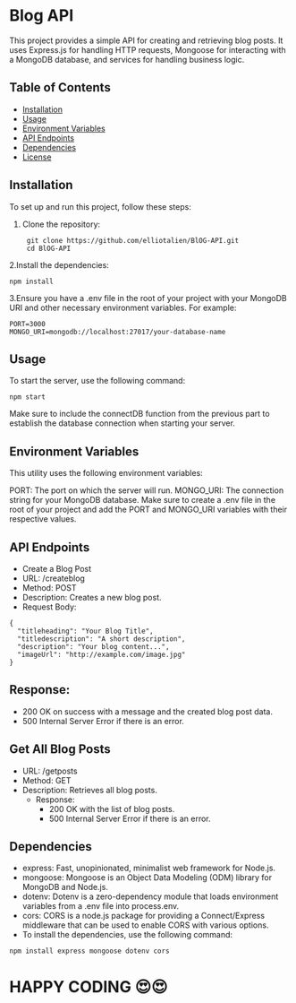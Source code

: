 # Blog API

This project provides a simple API for creating and retrieving blog posts. It uses Express.js for handling HTTP requests, Mongoose for interacting with a MongoDB database, and services for handling business logic.

## Table of Contents

- [Installation](#installation)
- [Usage](#usage)
- [Environment Variables](#environment-variables)
- [API Endpoints](#api-endpoints)
- [Dependencies](#dependencies)
- [License](#license)

## Installation

To set up and run this project, follow these steps:

1. Clone the repository:

   ```
    git clone https://github.com/elliotalien/BlOG-API.git
    cd BlOG-API

   ```

2.Install the dependencies:

```
npm install

```

3.Ensure you have a .env file in the root of your project with your MongoDB URI and other necessary environment variables. For example:

```
PORT=3000
MONGO_URI=mongodb://localhost:27017/your-database-name

```

## Usage
To start the server, use the following command:

```
npm start

```

Make sure to include the connectDB function from the previous part to establish the database connection when starting your server.

## Environment Variables
This utility uses the following environment variables:

PORT: The port on which the server will run.
MONGO_URI: The connection string for your MongoDB database.
Make sure to create a .env file in the root of your project and add the PORT and MONGO_URI variables with their respective values.

## API Endpoints
- Create a Blog Post
- URL: /createblog
- Method: POST
- Description: Creates a new blog post.
- Request Body:
  
```
{
  "titleheading": "Your Blog Title",
  "titledescription": "A short description",
  "description": "Your blog content...",
  "imageUrl": "http://example.com/image.jpg"
}

```

## Response:
- 200 OK on success with a message and the created blog post data.
- 500 Internal Server Error if there is an error.
  
## Get All Blog Posts
- URL: /getposts
- Method: GET
- Description: Retrieves all blog posts.
   - Response:
     - 200 OK with the list of blog posts.
     - 500 Internal Server Error if there is an error.
       
## Dependencies
- express: Fast, unopinionated, minimalist web framework for Node.js.
- mongoose: Mongoose is an Object Data Modeling (ODM) library for MongoDB and Node.js.
- dotenv: Dotenv is a zero-dependency module that loads environment variables from a .env file into process.env.
- cors: CORS is a node.js package for providing a Connect/Express middleware that can be used to enable CORS with various options.
- To install the dependencies, use the following command:

```
npm install express mongoose dotenv cors

```

# HAPPY CODING 😍😍

